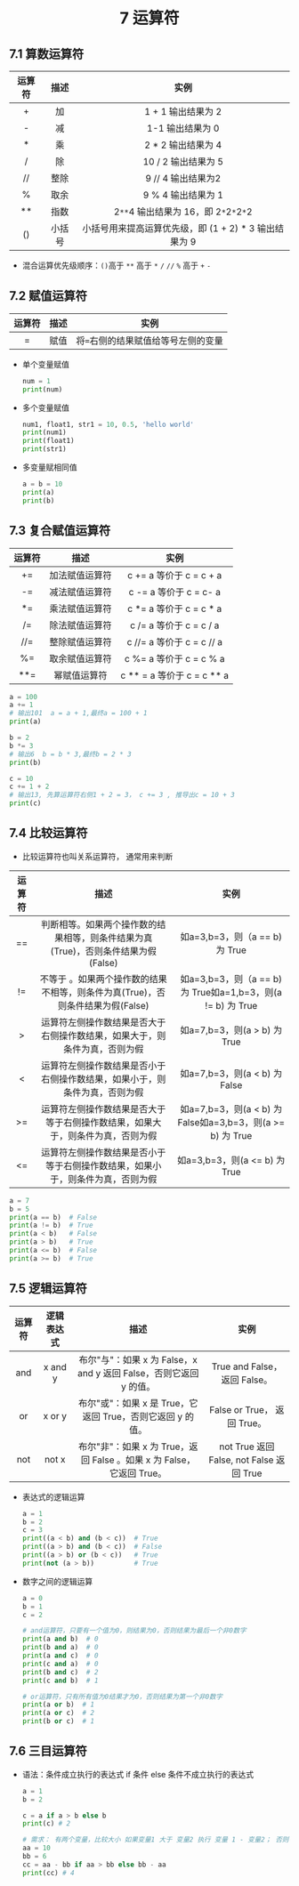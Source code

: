# <center>7 运算符

## 7.1 算数运算符

| 运算符 |  描述  |                         实例                          |
| :----: | :----: | :---------------------------------------------------: |
|   +    |   加   |                  1 + 1 输出结果为 2                   |
|   -    |   减   |                   1-1 输出结果为 0                    |
|   *    |   乘   |                  2 * 2 输出结果为 4                   |
|   /    |   除   |                  10 / 2 输出结果为 5                  |
|   //   |  整除  |                  9 // 4 输出结果为2                   |
|   %    |  取余  |                  9 % 4 输出结果为 1                   |
|   **   |  指数  |        2`**`4 输出结果为 16，即 2`*`2`*`2`*`2         |
|   ()   | 小括号 | 小括号用来提高运算优先级，即 (1 + 2) * 3 输出结果为 9 |

- 混合运算优先级顺序：`()`高于 `**` 高于 `*` `/` `//` `%` 高于 `+` `-`


## 7.2 赋值运算符

| 运算符 | 描述 |                实例                 |
| :----: | :--: | :---------------------------------: |
|   =    | 赋值 | 将`=`右侧的结果赋值给等号左侧的变量 |

- 单个变量赋值
    ```python
    num = 1
    print(num)
    ```


- 多个变量赋值
    ```python
    num1, float1, str1 = 10, 0.5, 'hello world'
    print(num1)
    print(float1)
    print(str1)
    ```


- 多变量赋相同值
    ```python
    a = b = 10
    print(a)
    print(b)
    ```

## 7.3 复合赋值运算符

| 运算符 |      描述      |            实例            |
| :----: | :------------: | :------------------------: |
|   +=   | 加法赋值运算符 |  c += a 等价于 c = c + a   |
|   -=   | 减法赋值运算符 |   c -= a 等价于 c = c- a   |
|   *=   | 乘法赋值运算符 |  c *= a 等价于 c = c * a   |
|   /=   | 除法赋值运算符 |  c /= a 等价于 c = c / a   |
|  //=   | 整除赋值运算符 | c //= a 等价于 c = c // a  |
|   %=   | 取余赋值运算符 |  c %= a 等价于 c = c % a   |
|  **=   |  幂赋值运算符  | c ** = a 等价于 c = c ** a |

```python
a = 100
a += 1
# 输出101  a = a + 1,最终a = 100 + 1
print(a)

b = 2
b *= 3
# 输出6  b = b * 3,最终b = 2 * 3
print(b)

c = 10
c += 1 + 2
# 输出13, 先算运算符右侧1 + 2 = 3， c += 3 , 推导出c = 10 + 3
print(c)
```

## 7.4 比较运算符

- 比较运算符也叫关系运算符， 通常用来判断

| 运算符 |                                       描述                                        |                            实例                             |
| :----: | :-------------------------------------------------------------------------------: | :---------------------------------------------------------: |
|   ==   | 判断相等。如果两个操作数的结果相等，则条件结果为真(True)，否则条件结果为假(False) |               如a=3,b=3，则（a == b) 为 True                |
|   !=   |  不等于 。如果两个操作数的结果不相等，则条件为真(True)，否则条件结果为假(False)   | 如a=3,b=3，则（a == b) 为 True如a=1,b=3，则(a != b) 为 True |
|   >    |    运算符左侧操作数结果是否大于右侧操作数结果，如果大于，则条件为真，否则为假     |                如a=7,b=3，则(a > b) 为 True                 |
|   <    |    运算符左侧操作数结果是否小于右侧操作数结果，如果小于，则条件为真，否则为假     |                如a=7,b=3，则(a < b) 为 False                |
|   >=   |  运算符左侧操作数结果是否大于等于右侧操作数结果，如果大于，则条件为真，否则为假   | 如a=7,b=3，则(a < b) 为 False如a=3,b=3，则(a >= b) 为 True  |
|   <=   |  运算符左侧操作数结果是否小于等于右侧操作数结果，如果小于，则条件为真，否则为假   |                如a=3,b=3，则(a <= b) 为 True                |

```python
a = 7
b = 5
print(a == b)  # False
print(a != b)  # True
print(a < b)   # False
print(a > b)   # True
print(a <= b)  # False
print(a >= b)  # True
```

## 7.5 逻辑运算符

| 运算符 | 逻辑表达式 |                                 描述                                  |                   实例                   |
| :----: | :--------: | :-------------------------------------------------------------------: | :--------------------------------------: |
|  and   |  x and y   |  布尔"与"：如果 x 为 False，x and y 返回 False，否则它返回 y 的值。   |      True and False， 返回 False。       |
|   or   |   x or y   |      布尔"或"：如果 x 是 True，它返回 True，否则它返回 y 的值。       |       False or True， 返回 True。        |
|  not   |   not x    | 布尔"非"：如果 x 为 True，返回 False 。如果 x 为 False，它返回 True。 | not True 返回 False, not False 返回 True |


- 表达式的逻辑运算
    ```python
    a = 1
    b = 2
    c = 3
    print((a < b) and (b < c))  # True
    print((a > b) and (b < c))  # False
    print((a > b) or (b < c))   # True
    print(not (a > b))          # True
    ```



- 数字之间的逻辑运算
    ```python
    a = 0
    b = 1
    c = 2

    # and运算符，只要有一个值为0，则结果为0，否则结果为最后一个非0数字
    print(a and b)  # 0
    print(b and a)  # 0
    print(a and c)  # 0
    print(c and a)  # 0
    print(b and c)  # 2
    print(c and b)  # 1

    # or运算符，只有所有值为0结果才为0，否则结果为第一个非0数字
    print(a or b)  # 1
    print(a or c)  # 2
    print(b or c)  # 1
    ```

## 7.6 三目运算符

- 语法：条件成立执行的表达式 if 条件 else 条件不成立执行的表达式
    ```python
    a = 1
    b = 2

    c = a if a > b else b
    print(c) # 2

    # 需求： 有两个变量，比较大小 如果变量1 大于 变量2 执行 变量 1 - 变量2； 否则 变量2 - 变量1
    aa = 10
    bb = 6
    cc = aa - bb if aa > bb else bb - aa
    print(cc) # 4
    ```








